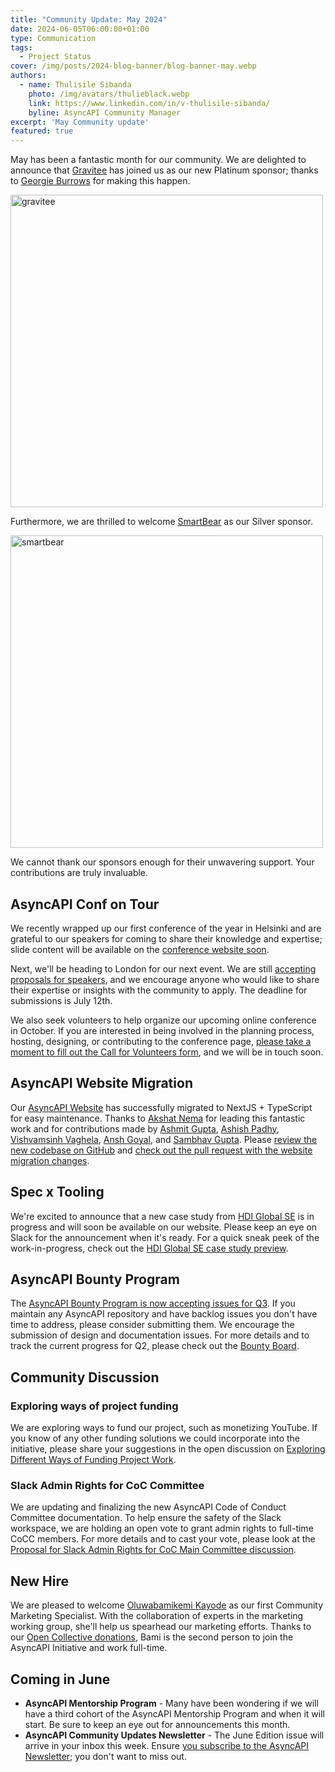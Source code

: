 ```yaml
---
title: "Community Update: May 2024"
date: 2024-06-05T06:00:00+01:00
type: Communication
tags:
  - Project Status
cover: /img/posts/2024-blog-banner/blog-banner-may.webp
authors:
  - name: Thulisile Sibanda
    photo: /img/avatars/thulieblack.webp
    link: https://www.linkedin.com/in/v-thulisile-sibanda/
    byline: AsyncAPI Community Manager
excerpt: 'May Community update'
featured: true
---
```


May has been a fantastic month for our community. We are delighted to announce that [Gravitee](https://gravitee.io/) has joined us as our new Platinum sponsor; thanks to [Georgie Burrows](https://www.linkedin.com/in/georgieburrows/) for making this happen.


<a href='https://gravitee.io/' target='_blank'>
<img src='/img/sponsors/gravitee.io_logo.jpg' alt='gravitee' width='500px' />
</a>

Furthermore, we are thrilled to welcome [SmartBear](http://www.smartbear.com/) as our Silver sponsor.

<a href='http://www.smartbear.com/' target='_blank'>
<img src='/img/sponsors/sb_logo.jpg' alt='smartbear' width='500px' />
</a>

We cannot thank our sponsors enough for their unwavering support. Your contributions are truly invaluable.

## AsyncAPI Conf on Tour

We recently wrapped up our first conference of the year in Helsinki and are grateful to our speakers for coming to share their knowledge and expertise; slide content will be available on the [conference website soon](https://conference.asyncapi.com/venue/helsinki).

Next, we'll be heading to London for our next event. We are still [accepting proposals for speakers](https://conference.asyncapi.com/venue/London), and we encourage anyone who would like to share their expertise or insights with the community to apply. The deadline for submissions is July 12th.

We also seek volunteers to help organize our upcoming online conference in October. If you are interested in being involved in the planning process, hosting, designing, or contributing to the conference page, [please take a moment to fill out the Call for Volunteers form](https://lnkd.in/gAUgTtyB), and we will be in touch soon.

## AsyncAPI Website Migration

Our [AsyncAPI Website](https://www.asyncapi.com/en) has successfully migrated to NextJS + TypeScript for easy maintenance. Thanks to [Akshat Nema](https://www.linkedin.com/in/akshat-nema) for leading this fantastic work and for contributions made by [Ashmit Gupta](https://www.linkedin.com/in/jaisarita), [Ashish Padhy](https://www.linkedin.com/in/ashish-padhy3023), [Vishvamsinh Vaghela](https://www.linkedin.com/in/vishvamsinh-vaghela-591695217/), [Ansh Goyal](https://www.linkedin.com/in/thisisanshg), and [Sambhav Gupta](https://www.linkedin.com/in/sambhavgupta0705). Please [review the new codebase on GitHub](https://github.com/asyncapi/website) and [check out the pull request with the website migration changes](https://github.com/asyncapi/website/pull/2710).

## Spec x Tooling
We're excited to announce that a new case study from [HDI Global SE](https://www.hdi.global/) is in progress and will soon be available on our website. Please keep an eye on Slack for the announcement when it's ready. For a quick sneak peek of the work-in-progress, check out the [HDI Global SE case study preview](https://github.com/asyncapi/website/pull/3010).

## AsyncAPI Bounty Program
The [AsyncAPI Bounty Program is now accepting issues for Q3](https://github.com/orgs/asyncapi/discussions/963#discussioncomment-9599187). If you maintain any AsyncAPI repository and have backlog issues you don't have time to address, please consider submitting them. We encourage the submission of design and documentation issues. For more details and to track the current progress for Q2, please check out the [Bounty Board](https://github.com/orgs/asyncapi/projects/36).

## Community Discussion

### Exploring ways of project funding
We are exploring ways to fund our project, such as monetizing YouTube. If you know of any other funding solutions we could incorporate into the initiative, please share your suggestions in the open discussion on [Exploring Different Ways of Funding Project Work](https://github.com/orgs/asyncapi/discussions/1208).

### Slack Admin Rights for CoC Committee

We are updating and finalizing the new AsyncAPI Code of Conduct Committee documentation. To help ensure the safety of the Slack workspace, we are holding an open vote to grant admin rights to full-time CoCC members. For more details and to cast your vote, please look at the [Proposal for Slack Admin Rights for CoC Main Committee discussion](https://github.com/asyncapi/community/issues/1227).

## New Hire

We are pleased to welcome [Oluwabamikemi Kayode](https://www.linkedin.com/in/atinuke-oluwabamikemi-kayode-5b838b1b7/) as our first Community Marketing Specialist. With the collaboration of experts in the marketing working group, she'll help us spearhead our marketing efforts. Thanks to our [Open Collective donations](https://opencollective.com/asyncapi), Bami is the second person to join the AsyncAPI Initiative and work full-time.


## Coming in June
- **AsyncAPI Mentorship Program** - Many have been wondering if we will have a third cohort of the AsyncAPI Mentorship Program and when it will start. Be sure to keep an eye out for announcements this month.
- **AsyncAPI Community Updates Newsletter** - The June Edition issue will arrive in your inbox this week. Ensure [you subscribe to the AsyncAPI Newsletter](https://www.asyncapi.com/newsletter); you don't want to miss out.
